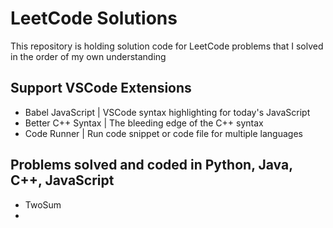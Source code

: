 # LeetCode Solutions
This repository is holding solution code for LeetCode problems that I solved in the order of my own understanding

## Support VSCode Extensions
- Babel JavaScript | VSCode syntax highlighting for today's JavaScript
- Better C++ Syntax | The bleeding edge of the C++ syntax
- Code Runner | Run code snippet or code file for multiple languages

## Problems solved and coded in Python, Java, C++, JavaScript
- TwoSum
- 